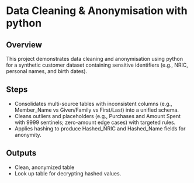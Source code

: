 # Data Cleaning & Anonymisation with python

## Overview
This project demonstrates data cleaning and anonymisation using python for a synthetic customer dataset containing sensitive identifiers (e.g., NRIC, personal names, and birth dates).

## Steps
* Consolidates multi-source tables with inconsistent columns (e.g., Member_Name vs Given/Family vs First/Last) into a unified schema.
* Cleans outliers and placeholders (e.g., Purchases and Amount Spent with 9999 sentinels; zero-amount edge cases) with targeted rules.
* Applies hashing to produce Hashed_NRIC and Hashed_Name fields for anonymity.

## Outputs
* Clean, anonymized table
* Look up table for decrypting hashed values.
